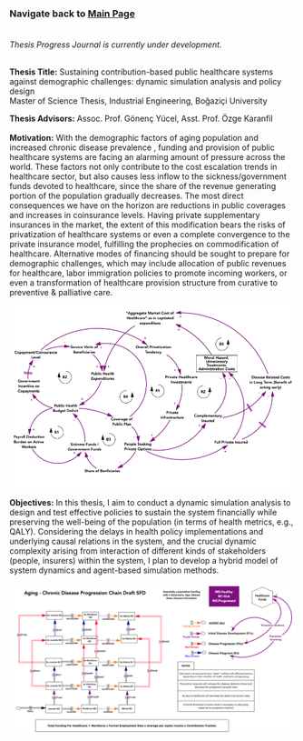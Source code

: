 ### Navigate back to [Main Page](https://sanserguz.github.io/main/)<br><br>
  
  _Thesis Progress Journal is currently under development._<br><br>
 
 **Thesis Title:** Sustaining contribution-based public healthcare systems against demographic challenges: dynamic simulation analysis and policy design<br>
 Master of Science Thesis, Industrial Engineering, Boğaziçi University
 
**Thesis Advisors:** Assoc. Prof. Gönenç Yücel, Asst. Prof. Özge Karanfil <br><br>
**Motivation:** With the demographic factors of aging population and increased chronic disease prevalence , funding and provision of public healthcare systems are facing an alarming amount of pressure across the world. These factors not only contribute to the cost escalation trends in healthcare sector, but also causes less inflow to the sickness/government funds devoted to healthcare, since the share of the revenue generating portion of the population gradually decreases. The most direct consequences we have on the horizon are reductions in public coverages and increases in coinsurance levels. Having private supplementary insurances in the market, the extent of this modification bears the risks of privatization of healthcare systems or even a complete convergence to the private insurance model, fulfilling the prophecies on commodification of healthcare. Alternative modes of financing should be sought to prepare for demographic challenges, which may include allocation of public revenues for healthcare, labor immigration policies to promote incoming workers, or even a transformation of healthcare provision structure from curative to preventive & palliative care. 

![Image](finance.png)

**Objectives:** In this thesis, I aim to conduct a dynamic simulation analysis to design and test effective policies to sustain the system financially while preserving the well-being of the population (in terms of health metrics, e.g., QALY). Considering the delays in health policy implementations and underlying causal relations in the system, and the crucial dynamic complexity arising from interaction of different kinds of stakeholders (people, insurers) within the system, I plan to develop a hybrid model of system dynamics and agent-based simulation methods.

![Image](progression.png)



